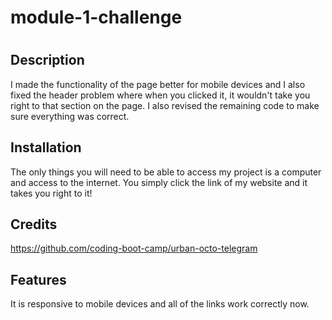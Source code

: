 # module-1-challenge
# <Horieseon ad marketing>

## Description

I made the functionality of the page better for mobile devices and I also fixed the header problem where when you clicked it, it wouldn't take you right to that section on the page. I also revised the remaining code to make sure everything was correct.


## Installation

The only things you will need to be able to access my project is a computer and access to the internet. You simply click the link of my website and it takes you right to it!


## Credits

https://github.com/coding-boot-camp/urban-octo-telegram


## Features

It is responsive to mobile devices and all of the links work correctly now.
